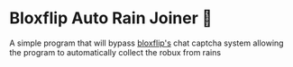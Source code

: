 # Bloxflip Auto Rain Joiner 🤖

A simple program that will bypass [bloxflip's](https://bloxflip.com) chat captcha system allowing the program to automatically collect the robux from rains
